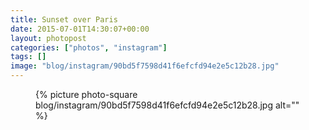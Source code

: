 ```yaml
---
title: Sunset over Paris
date: 2015-07-01T14:30:07+00:00
layout: photopost
categories: ["photos", "instagram"]
tags: []
image: "blog/instagram/90bd5f7598d41f6efcfd94e2e5c12b28.jpg"
---
```


<figure class="photo photo--square">
  {% picture photo-square blog/instagram/90bd5f7598d41f6efcfd94e2e5c12b28.jpg alt="" %}
</figure>


